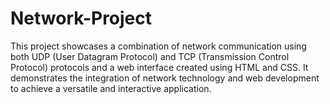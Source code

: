 # Network-Project
This project showcases a combination of network communication using both UDP (User Datagram Protocol) and TCP (Transmission Control Protocol) protocols and a web interface created using HTML and CSS. It demonstrates the integration of network technology and web development to achieve a versatile and interactive application.
